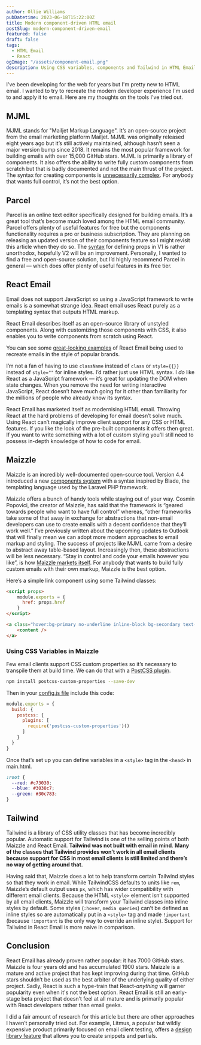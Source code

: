 ```yaml
---
author: Ollie Williams
pubDatetime: 2023-06-18T15:22:00Z
title: Modern component-driven HTML email
postSlug: modern-component-driven-email
featured: false
draft: false
tags:
  - HTML Email
  - React
ogImage: "/assets/component-email.png"
description: Using CSS variables, components and Tailwind in HTML Email
---
```


I've been developing for the web for years but I'm pretty new to HTML email. I wanted to try to recreate the modern developer experience I'm used to and apply it to email. Here are my thoughts on the tools I've tried out.

## MJML

MJML stands for "Mailjet Markup Language". It’s an open-source project from the email marketing platform Mailjet. MJML was originally released eight years ago but it’s still actively maintained, although hasn’t seen a major version bump since 2018. It remains the most popular framework for building emails with over 15,000 GitHub stars. MJML is primarily a library of components. It also offers the ability to write fully custom components from scratch but that is badly documented and not the main thrust of the project. The syntax for creating components is [unnecessarily complex](https://medium.com/mjml-making-responsive-email-easy/tutorial-creating-your-own-component-with-mjml-4-1c0e84e97b36). For anybody that wants full control, it’s not the best option. 

## Parcel

Parcel is an online text editor specifically designed for building emails. It’s a great tool that’s become much loved among the HTML email community. Parcel offers plenty of useful features for free but the components functionality requires a pro or business subscription. They are planning on releasing an updated version of their components feature so I might revisit this article when they do so. The [syntax](https://parcel.io/docs/components/template-syntax#creating-variables) for defining props in V1 is rather unorthodox, hopefully V2 will be an improvement. Personally, I wanted to find a free and open-source solution, but I’d highly recommend Parcel in general — which does offer plenty of useful features in its free tier. 

## React Email

Email does not support JavaScript so using a JavaScript framework to write emails is a somewhat strange idea. React email uses React purely as a templating syntax that outputs HTML markup. 

React Email describes itself as an open-source library of unstyled components. Along with customizing those components with CSS, it also enables you to write components from scratch using React.

You can see some [great-looking examples](https://react.email/examples) of React Email being used to recreate emails in the style of popular brands. 

I’m not a fan of having to use `className` instead of `class` or `style={{}}` instead of `style=""` for inline styles. I’d rather just use HTML syntax. I *do* like React as a JavaScript framework — it’s great for updating the DOM when state changes. When you remove the need for writing interactive JavaScript, React doesn’t have much going for it other than familiarity for the millions of people who already know its syntax.

React Email has marketed itself as modernising HTML email. Throwing React at the hard problems of developing for email doesn’t solve much. Using React can’t magically improve client support for any CSS or HTML features. If you like the look of the pre-built components it offers then great. If you want to write something with a lot of custom styling you'll still need to possess in-depth knowledge of how to code for email. 

## Maizzle

Maizzle is an incredibly well-documented open-source tool. Version 4.4 introduced a new [components system](https://maizzle.com/docs/components) with a syntax inspired by Blade, the templating language used by the Laravel PHP framework.

Maizzle offers a bunch of handy tools while staying out of your way. Cosmin Popovici, the creator of Maizzle, has said that the framework is “geared towards people who want to have full control” whereas, “other frameworks take some of that away in exchange for abstractions that non-email developers can use to create emails with a decent confidence that they’ll work well.” I’ve previously written about the upcoming updates to Outlook that will finally mean we can adopt more modern approaches to email markup and styling. The success of projects like MJML came from a desire to abstract away table-based layout. Increasingly then, these abstractions will be less necessary. “Stay in control and code your emails however you like”, is how [Maizzle markets itself](https://maizzle.com/). For anybody that wants to build fully custom emails with their own markup, Maizzle is the best option. 

Here’s a simple link component using some Tailwind classes:

```html
<script props>
    module.exports = {
      href: props.href
    }
</script>

<a class="hover:bg-primary no-underline inline-block bg-secondary text-primary mt-3 mx-auto rounded-md px-3 py-2" href={{href}}>
    <content />
</a>
```
### Using CSS Variables in Maizzle
Few email clients support CSS custom properties so it’s necessary to transpile them at build time. We can do that with a [PostCSS plugin](https://github.com/csstools/postcss-plugins/tree/main/plugins/postcss-custom-properties). 

```bash
npm install postcss-custom-properties --save-dev
```
Then in your [config.js file](https://maizzle.com/docs/configuration/postcss) include this code:

```js
module.exports = {
  build: {
    postcss: {
      plugins: [
        require('postcss-custom-properties')()
      ]
    }
  }
}
```
Once that’s set up you can define variables in a `<style>` tag in the `<head>` in main.html. 

```css
:root {
  --red: #c73030;
  --blue: #3030c7;
  --green: #30c783;
}
```

## Tailwind

Tailwind is a library of CSS utility classes that has become incredibly popular. Automatic support for Tailwind is one of the selling points of both Maizzle and React Email. **Tailwind was not built with email in mind**. **Many of the classes that Tailwind provides won’t work in all email clients because support for CSS in most email clients is still limited and there’s no way of getting around that.** 

Having said that, Maizzle does a lot to help transform certain Tailwind styles so that they work in email. While TailwindCSS defaults to units like `rem`, Maizzle’s default output uses `px`, which has wider compatibility with different email clients. Because the HTML `<style>` element isn’t supported by all email clients, Maizzle will transform your Tailwind classes into inline styles by default. Some styles (`:hover`, `media queries`) can’t be defined as inline styles so are automatically put in a `<style>` tag and made `!important` (because `!important` is the only way to override an inline style). Support for Tailwind in React Email is more naive in comparison. 

## Conclusion

React Email has already proven rather popular: it has 7000 GitHub stars. Maizzle is four years old and has accumulated 1900 stars. Maizzle is a mature and active project that has kept improving during that time. GitHub stars shouldn’t be used as the best arbiter of the underlying quality of either project. Sadly, React is such a hype-train that React-*anything* will garner popularity even when it's not the best option. React Email is still an early-stage beta project that doesn’t feel at all mature and is primarily popular with React developers rather than email geeks. 

I did a fair amount of research for this article but there are other approaches I haven’t personally tried out. For example, Litmus, a popular but wildly expensive product primarily focused on email client testing, offers a [design library feature](https://help.litmus.com/article/313-litmus-design-library-guide) that allows you to create snippets and partials.

